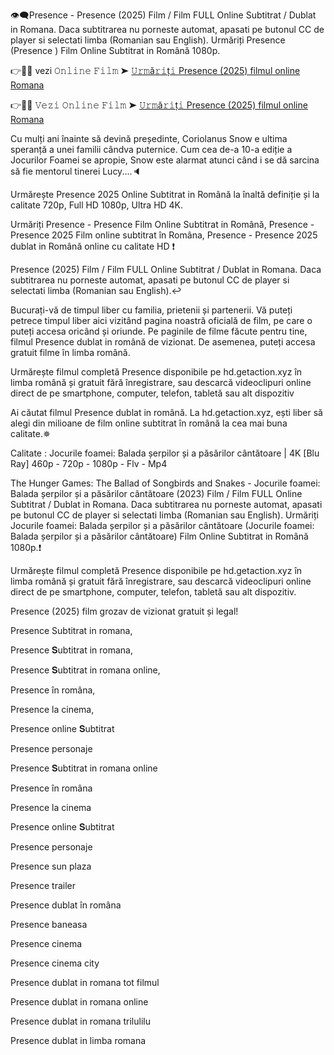 👁‍🗨Presence - Presence (2025) Film / Film FULL Online Subtitrat / Dublat in Romana. Daca subtitrarea nu porneste automat, apasati pe butonul CC de player si selectati limba (Romanian sau English). Urmăriți Presence (Presence ) Film Online Subtitrat in Română 1080p.

👉📌✅ vezi 𝙾𝚗𝚕𝚒𝚗𝚎 𝙵𝚒𝚕𝚖 ➤ [𝚄𝚛𝚖ă𝚛𝚒ț𝚒 Presence (2025) filmul online Romana](https://t.co/t41gXR6iIQ)

👉📌✅ 𝚅𝚎𝚣𝚒 𝙾𝚗𝚕𝚒𝚗𝚎 𝙵𝚒𝚕𝚖 ➤ [𝚄𝚛𝚖ă𝚛𝚒ț𝚒 Presence (2025) filmul online Romana](https://t.co/t41gXR6iIQ)

Cu mulți ani înainte să devină președinte, Coriolanus Snow e ultima speranță a unei familii cândva puternice. Cum cea de-a 10-a ediție a Jocurilor Foamei se apropie, Snow este alarmat atunci când i se dă sarcina să fie mentorul tinerei Lucy....🔈

Urmărește Presence 2025 Online Subtitrat in Română la înaltă definiție și la calitate 720p, Full HD 1080p, Ultra HD 4K.

Urmăriți Presence - Presence Film Online Subtitrat in Română, Presence - Presence 2025 Film online subtitrat în Româna, Presence - Presence 2025 dublat in Română online cu calitate HD️ ❗️

Presence (2025) Film / Film FULL Online Subtitrat / Dublat in Romana. Daca subtitrarea nu porneste automat, apasati pe butonul CC de player si selectati limba (Romanian sau English).↩️

Bucurați-vă de timpul liber cu familia, prietenii și partenerii. Vă puteți petrece timpul liber aici vizitând pagina noastră oficială de film, pe care o puteți accesa oricând și oriunde. Pe paginile de filme făcute pentru tine, filmul Presence dublat in română de vizionat. De asemenea, puteți accesa gratuit filme în limba română.

Urmărește filmul completă Presence disponibile pe hd.getaction.xyz în limba română și gratuit fără înregistrare, sau descarcă videoclipuri online direct de pe smartphone, computer, telefon, tabletă sau alt dispozitiv 

Ai căutat filmul Presence dublat in română. La hd.getaction.xyz, ești liber să alegi din milioane de film online subtitrat în română la cea mai buna calitate.✵

Calitate : Jocurile foamei: Balada șerpilor și a păsărilor cântătoare | 4K [Blu Ray] 460p - 720p - 1080p - Flv - Mp4

The Hunger Games: The Ballad of Songbirds and Snakes - Jocurile foamei: Balada șerpilor și a păsărilor cântătoare (2023) Film / Film FULL Online Subtitrat / Dublat in Romana. Daca subtitrarea nu porneste automat, apasati pe butonul CC de player si selectati limba (Romanian sau English). Urmăriți Jocurile foamei: Balada șerpilor și a păsărilor cântătoare (Jocurile foamei: Balada șerpilor și a păsărilor cântătoare) Film Online Subtitrat in Română 1080p.❗️

Urmărește filmul completă Presence disponibile pe hd.getaction.xyz în limba română și gratuit fără înregistrare, sau descarcă videoclipuri online direct de pe smartphone, computer, telefon, tabletă sau alt dispozitiv.

Presence (2025) film grozav de vizionat gratuit și legal!

Presence Subtitrat in romana,

Presence 𝐒ubtitrat in romana,

Presence 𝐒ubtitrat in romana online,

Presence în româna,

Presence la cinema,

Presence online 𝐒ubtitrat

Presence personaje

Presence 𝐒ubtitrat in romana online

Presence în româna

Presence la cinema

Presence online 𝐒ubtitrat

Presence personaje

Presence sun plaza

Presence trailer

Presence dublat în româna

Presence baneasa

Presence cinema

Presence cinema city

Presence dublat in romana tot filmul

Presence dublat in romana online

Presence dublat in romana trilulilu

Presence dublat in limba romana
